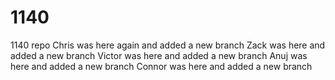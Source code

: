 # 1140
1140 repo
Chris was here again and added a new branch
Zack was here and added a new branch
Victor was here and added a new branch 
Anuj was here and added a new branch
Connor was here and added a new branch
